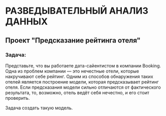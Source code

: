 # РАЗВЕДЫВАТЕЛЬНЫЙ АНАЛИЗ ДАННЫХ

## Проект "Предсказание рейтинга отеля"

### Задача:
Представьте, что вы работаете дата-сайентистом в компании Booking. 
Одна из проблем компании — это нечестные отели, которые накручивают себе рейтинг. Одним из способов обнаружения таких отелей является построение модели, которая предсказывает рейтинг отеля. Если предсказания модели сильно отличаются от фактического результата, то, возможно, отель ведёт себя нечестно, и его стоит проверить.

Задача создать такую модель.
